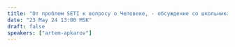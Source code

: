 ```yaml
---
title: "От проблем SETI к вопросу о Человеке, - обсуждение со школьниками"
date: "23 May 24 13:00 MSK"
draft: false
speakers: ["artem-apkarov"]
---
```

